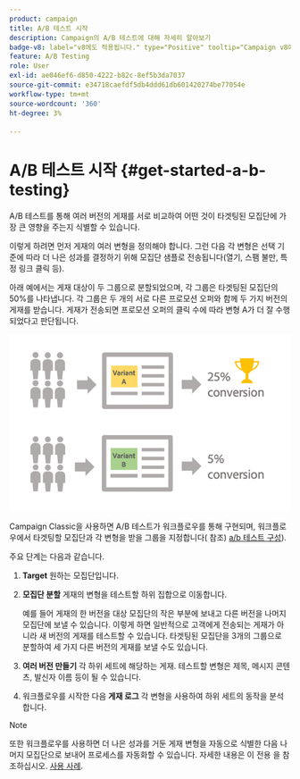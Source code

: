 ```yaml
---
product: campaign
title: A/B 테스트 시작
description: Campaign의 A/B 테스트에 대해 자세히 알아보기
badge-v8: label="v8에도 적용됩니다." type="Positive" tooltip="Campaign v8에도 적용됩니다."
feature: A/B Testing
role: User
exl-id: ae046ef6-d850-4222-b82c-8ef5b3da7037
source-git-commit: e34718caefdf5db4ddd61db601420274be77054e
workflow-type: tm+mt
source-wordcount: '360'
ht-degree: 3%

---
```


# A/B 테스트 시작 {#get-started-a-b-testing}


A/B 테스트를 통해 여러 버전의 게재를 서로 비교하여 어떤 것이 타겟팅된 모집단에 가장 큰 영향을 주는지 식별할 수 있습니다.

이렇게 하려면 먼저 게재의 여러 변형을 정의해야 합니다. 그런 다음 각 변형은 선택 기준에 따라 더 나은 성과를 결정하기 위해 모집단 샘플로 전송됩니다(열기, 스팸 불만, 특정 링크 클릭 등).

아래 예에서는 게재 대상이 두 그룹으로 분할되었으며, 각 그룹은 타겟팅된 모집단의 50%를 나타냅니다. 각 그룹은 두 개의 서로 다른 프로모션 오퍼와 함께 두 가지 버전의 게재를 받습니다. 게재가 전송되면 프로모션 오퍼의 클릭 수에 따라 변형 A가 더 잘 수행되었다고 판단됩니다.

![](assets/a-b-testing-schema.png)

Campaign Classic을 사용하면 A/B 테스트가 워크플로우를 통해 구현되며, 워크플로우에서 타겟팅할 모집단과 각 변형을 받을 그룹을 지정합니다( 참조) [a/b 테스트 구성](configuring-a-b-testing.md)).

주요 단계는 다음과 같습니다.

1. **Target** 원하는 모집단입니다.
1. **모집단 분할** 게재의 변형을 테스트할 하위 집합으로 이동합니다.

   예를 들어 게재의 한 버전을 대상 모집단의 작은 부분에 보내고 다른 버전을 나머지 모집단에 보낼 수 있습니다. 이렇게 하면 일반적으로 고객에게 전송되는 게재가 아니라 새 버전의 게재를 테스트할 수 있습니다. 타겟팅된 모집단을 3개의 그룹으로 분할하여 세 가지 다른 버전의 게재를 보낼 수도 있습니다.

1. **여러 버전 만들기** 각 하위 세트에 해당하는 게재. 테스트할 변형은 제목, 메시지 콘텐츠, 발신자 이름 등이 될 수 있습니다.
1. 워크플로우를 시작한 다음 **게재 로그** 각 변형을 사용하여 하위 세트의 동작을 분석합니다.

>[!NOTE]
>
>또한 워크플로우를 사용하면 더 나은 성과를 거둔 게재 변형을 자동으로 식별한 다음 나머지 모집단으로 보내어 프로세스를 자동화할 수 있습니다. 자세한 내용은 이 전용 을 참조하십시오. [사용 사례](a-b-testing-use-case.md).
